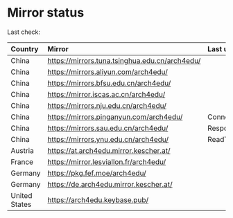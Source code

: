 <script src="./time.js"></script>
# Mirror status
Last check: <script type="text/javascript">localize(1670051817.9834347);</script>

|Country|Mirror|Last update|
|:------|:-----|:----------|
|China|https://mirrors.tuna.tsinghua.edu.cn/arch4edu/|<script type="text/javascript">localize(1670006168);</script>|
|China|https://mirrors.aliyun.com/arch4edu/|<script type="text/javascript">localize(1669962901);</script>|
|China|https://mirrors.bfsu.edu.cn/arch4edu/|<script type="text/javascript">localize(1670006168);</script>|
|China|https://mirror.iscas.ac.cn/arch4edu/|<script type="text/javascript">localize(1670006168);</script>|
|China|https://mirrors.nju.edu.cn/arch4edu/|<script type="text/javascript">localize(1669962901);</script>|
|China|https://mirrors.pinganyun.com/arch4edu/|ConnectTimeout|
|China|https://mirrors.sau.edu.cn/arch4edu/|Response 500|
|China|https://mirrors.ynu.edu.cn/arch4edu/|ReadTimeout|
|Austria|https://at.arch4edu.mirror.kescher.at/|<script type="text/javascript">localize(1670006168);</script>|
|France|https://mirror.lesviallon.fr/arch4edu/|<script type="text/javascript">localize(1670006168);</script>|
|Germany|https://pkg.fef.moe/arch4edu/|<script type="text/javascript">localize(1670006168);</script>|
|Germany|https://de.arch4edu.mirror.kescher.at/|<script type="text/javascript">localize(1670006168);</script>|
|United States|https://arch4edu.keybase.pub/|<script type="text/javascript">localize(1670006168);</script>|

<script src="./tablefilter/tablefilter.js"></script>
<script src="./table.js"></script>